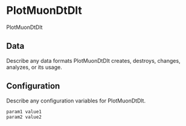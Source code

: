 # PlotMuonDtDlt

PlotMuonDtDlt

## Data

Describe any data formats PlotMuonDtDlt creates, destroys, changes, analyzes, or its usage.




## Configuration

Describe any configuration variables for PlotMuonDtDlt.

```
param1 value1
param2 value2
```
